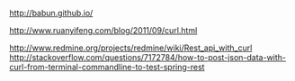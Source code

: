 http://babun.github.io/

http://www.ruanyifeng.com/blog/2011/09/curl.html


http://www.redmine.org/projects/redmine/wiki/Rest_api_with_curl
http://stackoverflow.com/questions/7172784/how-to-post-json-data-with-curl-from-terminal-commandline-to-test-spring-rest

